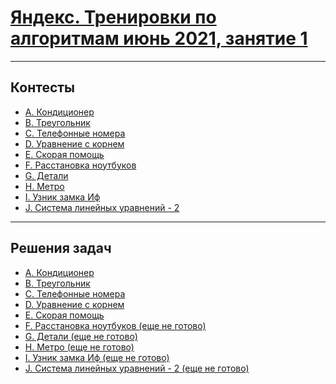 # [Яндекс. Тренировки по алгоритмам июнь 2021, занятие 1](https://contest.yandex.ru/contest/27393/enter/)

---
## Контесты

- [A. Кондиционер](https://contest.yandex.ru/contest/27393/problems/A/)
- [B. Треугольник](https://contest.yandex.ru/contest/27393/problems/B/)
- [C. Телефонные номера](https://contest.yandex.ru/contest/27393/problems/C/)
- [D. Уравнение с корнем](https://contest.yandex.ru/contest/27393/problems/D/)
- [E. Скорая помощь](https://contest.yandex.ru/contest/27393/problems/E/)
- [F. Расстановка ноутбуков](https://contest.yandex.ru/contest/27393/problems/F/)
- [G. Детали](https://contest.yandex.ru/contest/27393/problems/G/)
- [H. Метро](https://contest.yandex.ru/contest/27393/problems/H/)
- [I. Узник замка Иф](https://contest.yandex.ru/contest/27393/problems/I/)
- [J. Система линейных уравнений - 2](https://contest.yandex.ru/contest/27393/problems/J/)

---
## Решения задач

- [A. Кондиционер](https://github.com/OkhotnikovFN/Yandex-Algorithms/tree/main/trainings_1.0/hw_1/task_a)
- [B. Треугольник](https://github.com/OkhotnikovFN/Yandex-Algorithms/tree/main/trainings_1.0/hw_1/task_b)
- [C. Телефонные номера](https://github.com/OkhotnikovFN/Yandex-Algorithms/tree/main/trainings_1.0/hw_1/task_c)
- [D. Уравнение с корнем](https://github.com/OkhotnikovFN/Yandex-Algorithms/tree/main/trainings_1.0/hw_1/task_d)
- [E. Скорая помощь](https://github.com/OkhotnikovFN/Yandex-Algorithms/tree/main/trainings_1.0/hw_1/task_e)
- [F. Расстановка ноутбуков (еще не готово)]()
- [G. Детали (еще не готово)]()
- [H. Метро (еще не готово)]()
- [I. Узник замка Иф (еще не готово)]()
- [J. Система линейных уравнений - 2 (еще не готово)]()

